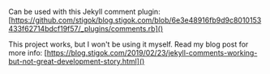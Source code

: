 Can be used with this Jekyll comment plugin: [https://github.com/stigok/blog.stigok.com/blob/6e3e48916fb9d9c8010153433f62714bdcf19f57/_plugins/comments.rb]()

This project works, but I won't be using it myself. Read my blog post for more info:
[https://blog.stigok.com/2019/02/23/jekyll-comments-working-but-not-great-development-story.html]()

